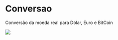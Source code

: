 # Conversao
Conversão da moeda real para Dólar, Euro e BitCoin

<img src="https://img.shields.io/github/issues/ArthurBandeira01/Conversao"/>
